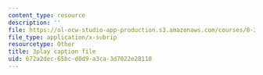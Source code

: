 ```yaml
---
content_type: resource
description: ''
file: https://ol-ocw-studio-app-production.s3.amazonaws.com/courses/8-286-the-early-universe-fall-2013/672a2dec65bcd0d9a3ca3d7022e28110_wuPEmfon9lg.srt
file_type: application/x-subrip
resourcetype: Other
title: 3play caption file
uid: 672a2dec-65bc-d0d9-a3ca-3d7022e28110
---
```

